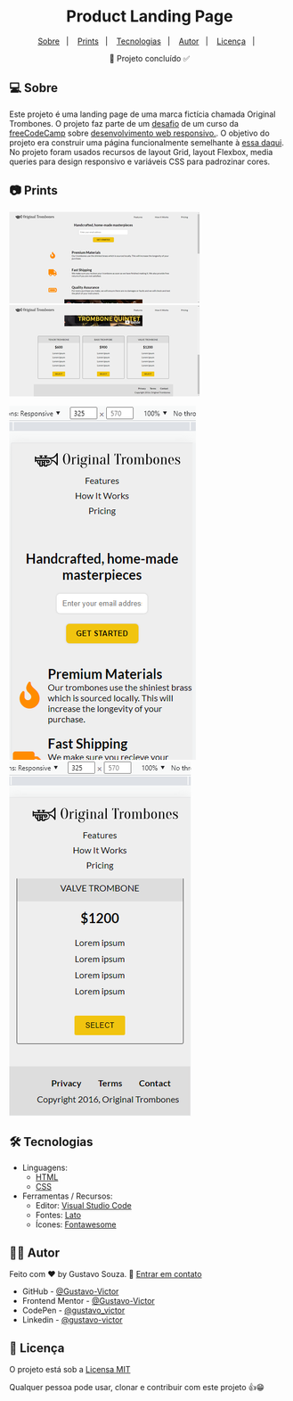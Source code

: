 <h1 align='center'>Product Landing Page</h1>

<p align="center">
  <a href="#-sobre">Sobre</a>&nbsp;&nbsp;&nbsp;|&nbsp;&nbsp;&nbsp;
  <a href="#-prints">Prints</a>&nbsp;&nbsp;&nbsp;|&nbsp;&nbsp;&nbsp;
  <a href="#-tecnologias">Tecnologias</a>&nbsp;&nbsp;&nbsp;|&nbsp;&nbsp;&nbsp;
    <a href="#-autor">Autor</a>&nbsp;&nbsp;&nbsp;|&nbsp;&nbsp;&nbsp;
  <a href="#-licença">Licença</a>&nbsp;&nbsp;&nbsp;|&nbsp;&nbsp;&nbsp;
</p>

<p align='center'>🚀 Projeto concluído ✅</p>


## 💻 Sobre

Este projeto é uma landing page de  uma marca fictícia chamada Original Trombones. O projeto faz parte de um [desafio](https://www.freecodecamp.org/learn/2022/responsive-web-design/build-a-product-landing-page-project/build-a-product-landing-page) de um curso da [freeCodeCamp](https://www.freecodecamp.org/) sobre [desenvolvimento web responsivo.](https://www.freecodecamp.org/learn/2022/responsive-web-design/). O objetivo do projeto era construir uma página funcionalmente semelhante à [essa daqui](https://product-landing-page.freecodecamp.rocks/). No projeto foram usados recursos de layout Grid, layout Flexbox, media queries para design responsivo e variáveis CSS para padrozinar cores.    


## 📷 Prints

![img](./src/img/desktop.png) ![img](./src/img/desktop2.png)

![img](./src/img/mobile.png) ![img](./src/img/mobile2.png)


## 🛠 Tecnologias

- Linguagens: 
    - [HTML](https://developer.mozilla.org/pt-BR/docs/Web/HTML) 
    - [CSS](https://developer.mozilla.org/pt-BR/docs/Web/CSS)
- Ferramentas / Recursos: 
    - Editor: [Visual Studio Code](https://code.visualstudio.com/)
    - Fontes: [Lato](https://fonts.google.com/specimen/Lato?query=Latohttps://fonts.google.com/specimen/Lato?query=Lato)
    - Ícones: [Fontawesome](https://fontawesome.com/)


## 🦸‍♂️ Autor

Feito com ❤️ by Gustavo Souza. 👋 [Entrar em contato](https://www.linkedin.com/in/gustavo-victor-575b93206/)

- GitHub - [@Gustavo-Victor](https://github.com/Gustavo-Victor)
- Frontend Mentor - [@Gustavo-Victor](https://www.frontendmentor.io/profile/Gustavo-Victor)
- CodePen - [@gustavo_victor](https://codepen.io/gustavo_victor)
- Linkedin - [@gustavo-victor](https://www.linkedin.com/in/gustavo-victor-575b93206/)


## 📝 Licença 

O projeto está sob a [Licensa MIT](./LICENSE) 

Qualquer pessoa pode usar, clonar e contribuir com este projeto 👍😁 

